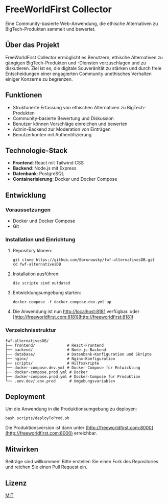 # FreeWorldFirst Collector

Eine Community-basierte Web-Anwendung, die ethische Alternativen zu BigTech-Produkten sammelt und bewertet.

## Über das Projekt

FreeWorldFirst Collector ermöglicht es Benutzern, ethische Alternativen zu gängigen BigTech-Produkten und -Diensten vorzuschlagen und zu diskutieren. Ziel ist es, die digitale Souveränität zu stärken und durch freie Entscheidungen einer engagierten Community unethisches Verhalten einiger Konzerne zu begrenzen.

## Funktionen

- Strukturierte Erfassung von ethischen Alternativen zu BigTech-Produkten
- Community-basierte Bewertung und Diskussion
- Benutzer können Vorschläge einreichen und bewerten
- Admin-Backend zur Moderation von Einträgen
- Benutzerkonten mit Authentifizierung

## Technologie-Stack

- **Frontend**: React mit Tailwind CSS
- **Backend**: Node.js mit Express
- **Datenbank**: PostgreSQL
- **Containerisierung**: Docker und Docker Compose

## Entwicklung

### Voraussetzungen

- Docker und Docker Compose
- Git

### Installation und Einrichtung

1. Repository klonen:
   ```
   git clone https://github.com/Boronowsky/fwf-alternativesDB.git
   cd fwf-alternativesDB
   ```

2. Installation ausführen:
   ```
   die scripte sind outdated
   ```

3. Entwicklungsumgebung starten:
   ```
   docker-compose -f docker-compose.dev.yml up
   ```

4. Die Anwendung ist nun [http://localhost:8181](http://localhost:8181) verfügbar.
oder
[http://freeworldfirst.com:8181](http://freeworldfirst:8181)
### Verzeichnisstruktur

```
fwf-alternativesDB/
├── frontend/              # React-Frontend
├── backend/               # Node.js-Backend
├── database/              # Datenbank-Konfiguration und Skripte
├── nginx/                 # Nginx-Konfiguration
├── scripts/               # Hilfsskripte
├── docker-compose.dev.yml # Docker-Compose für Entwicklung
├── docker-compose.prod.yml # Docker
├── docker-compose.prod.yml # Docker-Compose für Produktion
└── .env.dev/.env.prod      # Umgebungsvariablen
```

## Deployment

Um die Anwendung in die Produktionsumgebung zu deployen:

```
bash scripts/deployToProd.sh
```

Die Produktionsversion ist dann unter [http://freeworldfirst.com:8000](http://freeworldfirst.com:8000) erreichbar.

## Mitwirken

Beiträge sind willkommen! Bitte erstellen Sie einen Fork des Repositories und reichen Sie einen Pull Request ein.

## Lizenz

[MIT](LICENSE)
